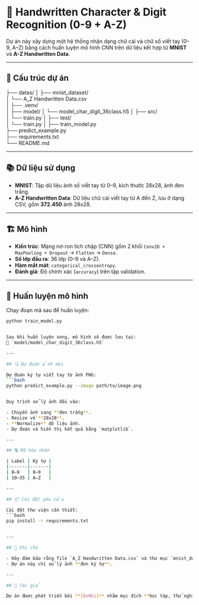 # 🧠 Handwritten Character & Digit Recognition (0-9 + A-Z)

Dự án này xây dựng một hệ thống nhận dạng chữ cái và chữ số viết tay (0–9, A–Z) bằng cách huấn luyện mô hình CNN trên dữ liệu kết hợp từ **MNIST** và **A-Z Handwritten Data**.

---

## 📁 Cấu trúc dự án


├── datas/
│   ├── mnist_dataset/                   
│   └── A_Z Handwritten Data.csv       
│
├── .venv/  
│
├── model/
│	└── model_char_digit_36class.h5 
│
├── src/                   
│   └── train.py
│
├── test/                   
│   └── train.py
│
├── train_model.py            
├── predict_example.py        
├── requirements.txt           
└── README.md              


---

## 📚 Dữ liệu sử dụng

- **MNIST**: Tập dữ liệu ảnh số viết tay từ 0–9, kích thước 28x28, ảnh đen trắng.
- **A-Z Handwritten Data**: Dữ liệu chữ cái viết tay từ A đến Z, lưu ở dạng CSV, gồm **372.450** ảnh 28x28.

---

## 🏗️ Mô hình

- **Kiến trúc**: Mạng nơ-ron tích chập (CNN) gồm 2 khối `Conv2D + MaxPooling + Dropout` → `Flatten` → `Dense`.
- **Số lớp đầu ra**: 36 lớp (0–9 và A–Z).
- **Hàm mất mát**: `categorical_crossentropy`.
- **Đánh giá**: Độ chính xác (`accuracy`) trên tập validation.

---

## 🧪 Huấn luyện mô hình

Chạy đoạn mã sau để huấn luyện:
```bash
python train_model.py


Sau khi huấn luyện xong, mô hình sẽ được lưu tại:  
📁 `model/model_char_digit_36class.h5`

---

## 🔍 Dự đoán ảnh mới

Dự đoán ký tự viết tay từ ảnh PNG:
```bash
python predict_example.py --image path/to/image.png


Quy trình xử lý ảnh đầu vào:

- Chuyển ảnh sang **đen trắng**.
- Resize về **28x28**.
- **Normalize** dữ liệu ảnh.
- Dự đoán và hiển thị kết quả bằng `matplotlib`.

---

## 🔠 Mã hóa nhãn

| Label | Ký tự |
|-------|-------|
| 0–9   | 0–9   |
| 10–35 | A–Z   |

---

## 📦 Cài đặt yêu cầu

Cài đặt thư viện cần thiết:
```bash
pip install -r requirements.txt


---

## 📌 Ghi chú

- Hãy đảm bảo rằng file `A_Z Handwritten Data.csv` và thư mục `mnist_dataset` nằm cùng cấp với các script Python.
- Dự án này chỉ xử lý ảnh **đơn ký tự**.

---

## 🚀 Tác giả

Dự án được phát triển bởi **[DoNhi]** nhằm mục đích **học tập, thử nghiệm AI và thị giác máy tính (computer vision)**.
